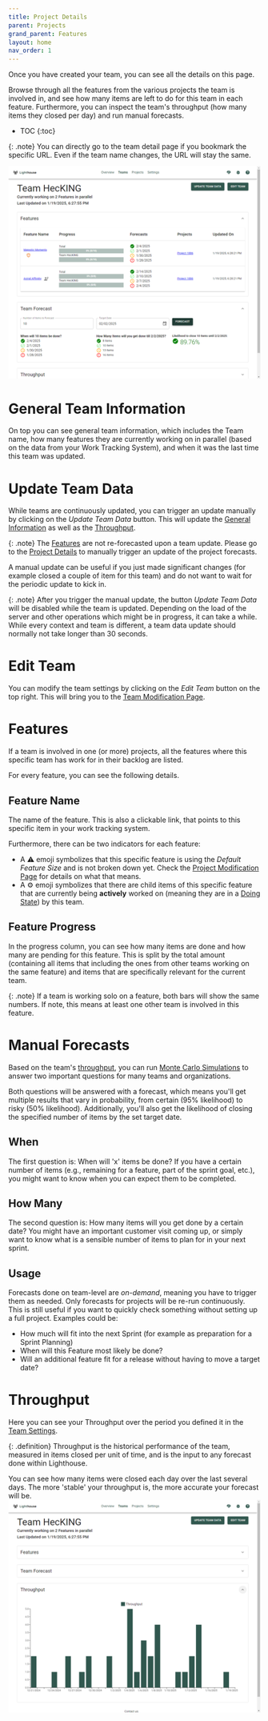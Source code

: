 ```yaml
---
title: Project Details
parent: Projects
grand_parent: Features
layout: home
nav_order: 1
---
```


Once you have created your team, you can see all the details on this page.
                
Browse through all the features from the various projects the team is involved in, and see how many items are left to do for this team in each feature. Furthermore, you can inspect the team's throughput (how many items they closed per day) and run manual forecasts.

- TOC
{:toc}

{: .note}
You can directly go to the team detail page if you bookmark the specific URL. Even if the team name changes, the URL will stay the same.

![Team Details](../../assets/features/teamdetail.png)

# General Team Information
On top you can see general team information, which includes the Team name, how many features they are currently working on in parallel (based on the data from your Work Tracking System), and when it was the last time this team was updated.

# Update Team Data
While teams are continuously updated, you can trigger an update manually by clicking on the *Update Team Data* button. This will update the [General Information](#general-team-information) as well as the [Throughput](#throughput).

{: .note}
The [Features](#features) are not re-forecasted upon a team update. Please go to the [Project Details](../projects/detail.html) to manually trigger an update of the project forecasts.

A manual update can be useful if you just made significant changes (for example closed a couple of item for this team) and do not want to wait for the periodic update to kick in.

{: .note}
After you trigger the manual update, the button *Update Team Data* will be disabled while the team is updated. Depending on the load of the server and other operations which might be in progress, it can take a while. While every context and team is different, a team data update should normally not take longer than 30 seconds.

# Edit Team
You can modify the team settings by clicking on the *Edit Team* button on the top right. This will bring you to the [Team Modification Page](./edit.html).

# Features
If a team is involved in one (or more) projects, all the features where this specific team has work for in their backlog are listed.

For every feature, you can see the following details.

## Feature Name
The name of the feature. This is also a clickable link, that points to this specific item in your work tracking system.

Furthermore, there can be two indicators for each feature:
- A ⚠️ emoji symbolizes that this specific feature is using the *Default Feature Size* and is not broken down yet. Check the [Project Modification Page](../projects/edit.html#default-feature-size) for details on what that means.
- A ⚙️ emoji symbolizes that there are child items of this specific feature that are currently being **actively** worked on (meaning they are in a [Doing State](./edit.html#states)) by this team.

## Feature Progress
In the progress column, you can see how many items are done and how many are pending for this feature. This is split by the total amount (containing all items that including the ones from other teams working on the same feature) and items that are specifically relevant for the current team.

{: .note}
If a team is working solo on a feature, both bars will show the same numbers. If note, this means at least one other team is involved in this feature.

# Manual Forecasts
Based on the team's [throughput](#throughput), you can run [Monte Carlo Simulations](../../concepts/montecarlosimulations.html) to answer two important questions for many teams and organizations.

Both questions will be answered with a forecast, which means you'll get multiple results that vary in probability, from certain (95% likelihood) to risky (50% likelihood).
Additionally, you'll also get the likelihood of closing the specified number of items by the set target date.

## When
The first question is: When will 'x' items be done? If you have a certain number of items (e.g., remaining for a feature, part of the sprint goal, etc.), you might want to know when you can expect them to be completed.

## How Many
The second question is: How many items will you get done by a certain date? You might have an important customer visit coming up, or simply want to know what is a sensible number of items to plan for in your next sprint.

## Usage
Forecasts done on team-level are *on-demand*, meaning you have to trigger them as needed. Only forecasts for projects will be re-run continuously. This is still useful if you want to quickly check something without setting up a full project. Examples could be:
- How much will fit into the next Sprint (for example as preparation for a Sprint Planning)
- When will this Feature most likely be done?
- Will an additional feature fit for a release without having to move a target date?

# Throughput
Here you can see your Throughput over the period you defined it in the [Team Settings](./edit.html#throughput-history).

{: .definition}
Throughput is the historical performance of the team, measured in items closed per unit of time, and is the input to any forecast done within Lighthouse.
                
You can see how many items were closed each day over the last several days. The more 'stable' your throughput is, the more accurate your forecast will be.
![Throughput](../../assets/features/teamdetail_throughput.png)
